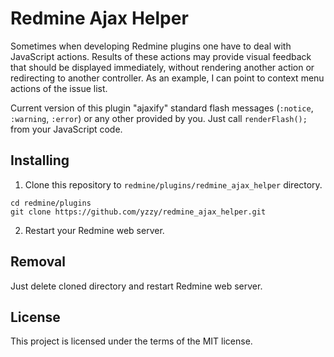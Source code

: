 # Redmine Ajax Helper

Sometimes when developing Redmine plugins one have to deal with JavaScript actions.
Results of these actions may provide visual feedback that should be displayed immediately, without rendering another action or redirecting to another controller.
As an example, I can point to context menu actions of the issue list.

Current version of this plugin "ajaxify" standard flash messages (`:notice`, `:warning`, `:error`) or any other provided by you.
Just call `renderFlash();` from your JavaScript code.

## Installing

1. Clone this repository to `redmine/plugins/redmine_ajax_helper` directory.
```
cd redmine/plugins
git clone https://github.com/yzzy/redmine_ajax_helper.git
```
2. Restart your Redmine web server.

## Removal

Just delete cloned directory and restart Redmine web server.

## License
This project is licensed under the terms of the MIT license.
